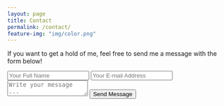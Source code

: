 ```yaml
---
layout: page
title: Contact
permalink: /contact/
feature-img: "img/color.png"
---
```


If you want to get a hold of me, feel free to send me a message with the form below!

<form action="https://getsimpleform.com/messages?form_api_token=461c80b735fa3c44d32cf576f35b427d" method="post">
  <!-- the redirect_to is optional, the form will redirect to the referrer on submission -->
  <input type='hidden' name='redirect_to' value='https://sancsalix.github.io/portfolio-kami/thank-you' />
  <input type='text' name='name' placeholder='Your Full Name' required />
  <input type='email' name='email' placeholder='Your E-mail Address' required/>
  <textarea name='message' placeholder='Write your message ...' required></textarea>
  <input type="submit" onClick="_gaq.push([‘_trackEvent’, ‘form, ‘submit’, ’Send Message’]);" value="Send Message" />
</form>

